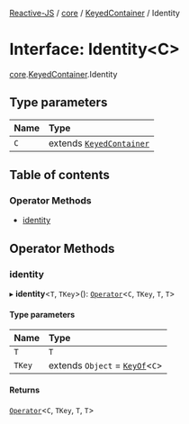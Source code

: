 [Reactive-JS](../README.md) / [core](../modules/core.md) / [KeyedContainer](../modules/core.KeyedContainer.md) / Identity

# Interface: Identity<C\>

[core](../modules/core.md).[KeyedContainer](../modules/core.KeyedContainer.md).Identity

## Type parameters

| Name | Type |
| :------ | :------ |
| `C` | extends [`KeyedContainer`](core.KeyedContainer-1.md) |

## Table of contents

### Operator Methods

- [identity](core.KeyedContainer.Identity.md#identity)

## Operator Methods

### identity

▸ **identity**<`T`, `TKey`\>(): [`Operator`](../modules/core.KeyedContainer.md#operator)<`C`, `TKey`, `T`, `T`\>

#### Type parameters

| Name | Type |
| :------ | :------ |
| `T` | `T` |
| `TKey` | extends `Object` = [`KeyOf`](../modules/core.KeyedContainer.md#keyof)<`C`\> |

#### Returns

[`Operator`](../modules/core.KeyedContainer.md#operator)<`C`, `TKey`, `T`, `T`\>
